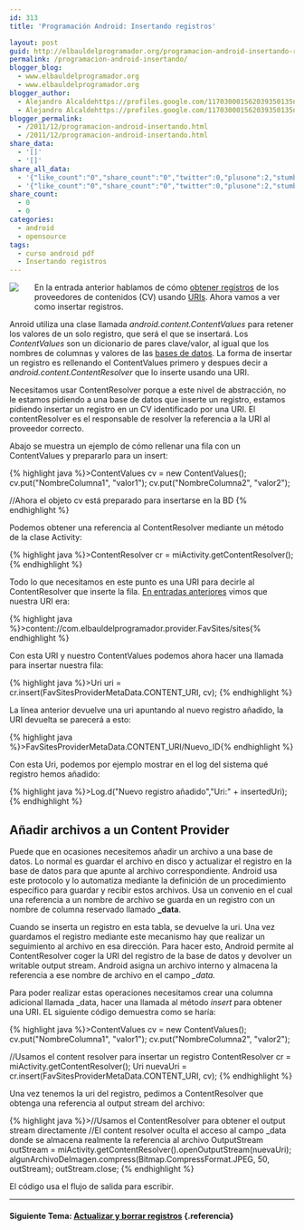 ```yaml
---
id: 313
title: 'Programación Android: Insertando registros'

layout: post
guid: http://elbauldelprogramador.org/programacion-android-insertando-registros/
permalink: /programacion-android-insertando/
blogger_blog:
  - www.elbauldelprogramador.org
  - www.elbauldelprogramador.org
blogger_author:
  - Alejandro Alcaldehttps://profiles.google.com/117030001562039350135noreply@blogger.com
  - Alejandro Alcaldehttps://profiles.google.com/117030001562039350135noreply@blogger.com
blogger_permalink:
  - /2011/12/programacion-android-insertando.html
  - /2011/12/programacion-android-insertando.html
share_data:
  - '[]'
  - '[]'
share_all_data:
  - '{"like_count":"0","share_count":"0","twitter":0,"plusone":2,"stumble":0,"pinit":0,"count":2,"time":1333551762}'
  - '{"like_count":"0","share_count":"0","twitter":0,"plusone":2,"stumble":0,"pinit":0,"count":2,"time":1333551762}'
share_count:
  - 0
  - 0
categories:
  - android
  - opensource
tags:
  - curso android pdf
  - Insertando registros
---
```

<div class="separator" style="clear: both; text-align: center;">
  <a href="http://elbauldelprogramador.com/content/uploads/2013/07/iconoAndroid.png" imageanchor="1" style="clear:left; float:left;margin-right:1em; margin-bottom:1em"><img border="0" src="http://elbauldelprogramador.com/content/uploads/2013/07/iconoAndroid.png" style="clear:left; float:left;margin-right:1em; margin-bottom:1em" /></a>
</div>

En la entrada anterior hablamos de cómo [obtener regístros][1] de los proveedores de contenidos (CV) usando [URIs][2]. Ahora vamos a ver como insertar registros.

Anroid utiliza una clase llamada *android.content.ContentValues* para retener los valores de un solo registro, que será el que se insertará. Los *ContentValues* son un dicionario de pares clave/valor, al igual que los nombres de columnas y valores de las [bases de datos][3]. La forma de insertar un registro es rellenando el ContentValues primero y despues decir a *android.content.ContentResolver* que lo inserte usando una URI.

<p class="alert">
  Necesitamos usar ContentResolver porque a este nivel de abstracción, no le estamos pidiendo a una base de datos que inserte un registro, estamos pidiendo insertar un registro en un CV identificado por una URI. El contentResolver es el responsable de resolver la referencia a la URI al proveedor correcto.
</p>

Abajo se muestra un ejemplo de cómo rellenar una fila con un ContentValues y prepararlo para un insert:

  
<!--more-->

{% highlight java %}>ContentValues cv = new ContentValues();
cv.put("NombreColumna1", "valor1");
cv.put("NombreColumna2", "valor2");

//Ahora el objeto cv está preparado para insertarse en la BD
{% endhighlight %}

Podemos obtener una referencia al ContentResolver mediante un método de la clase Activity:

{% highlight java %}>ContentResolver cr = miActivity.getContentResolver();
{% endhighlight %}

Todo lo que necesitamos en este punto es una URI para decirle al ContentResolver que inserte la fila. [En entradas anteriores][4] vimos que nuestra URI era:

{% highlight java %}>content://com.elbauldelprogramador.provider.FavSites/sites{% endhighlight %}

Con esta URI y nuestro ContentValues podemos ahora hacer una llamada para insertar nuestra fila:

{% highlight java %}>Uri uri = cr.insert(FavSitesProviderMetaData.CONTENT_URI, cv);
{% endhighlight %}

La línea anterior devuelve una uri apuntando al nuevo registro añadido, la URI devuelta se parecerá a esto:

{% highlight java %}>FavSitesProviderMetaData.CONTENT_URI/Nuevo_ID{% endhighlight %}

Con esta Uri, podemos por ejemplo mostrar en el log del sistema qué registro hemos añadido:

{% highlight java %}>Log.d("Nuevo registro añadido","Uri:" + insertedUri);
{% endhighlight %}

## Añadir archivos a un Content Provider

Puede que en ocasiones necesitemos añadir un archivo a una base de datos. Lo normal es guardar el archivo en disco y actualizar el registro en la base de datos para que apunte al archivo correspondiente. Android usa este protocolo y lo automatiza mediante la definición de un procedimiento específico para guardar y recibir estos archivos. Usa un convenio en el cual una referencia a un nombre de archivo se guarda en un registro con un nombre de columna reservado llamado **_data**.

Cuando se inserta un registro en esta tabla, se devuelve la uri. Una vez guardamos el registro mediante este mecanismo hay que realizar un seguimiento al archivo en esa dirección. Para hacer esto, Android permite al ContentResolver coger la URI del registro de la base de datos y devolver un writable output stream. Android asigna un archivo interno y almacena la referencia a ese nombre de archivo en el campo *_data.*

Para poder realizar estas operaciones necesitamos crear una columna adicional llamada _data, hacer una llamada al método *insert* para obtener una URI. EL siguiente código demuestra como se haría:

{% highlight java %}>ContentValues cv = new ContentValues();
cv.put("NombreColumna1", "valor1");
cv.put("NombreColumna2", "valor2");

//Usamos el content resolver para insertar un registro
ContentResolver cr = miActivity.getContentResolver();
Uri nuevaUri = cr.insert(FavSitesProviderMetaData.CONTENT_URI, cv);
{% endhighlight %}

Una vez tenemos la uri del registro, pedimos a ContentResolver que obtenga una referencia al output stream del archivo:

{% highlight java %}>//Usamos el ContentResolver para obtener  el output stream directamente
//El content resolver oculta el acceso al campo _data donde se almacena realmente la referencia al archivo
OutputStream outStream = miActivity.getContentResolver().openOutputStream(nuevaUri);
algunArchivoDeImagen.compress(Bitmap.CompressFormat.JPEG, 50, outStream);
outStream.close;
{% endhighlight %}

El código usa el flujo de salida para escribir.

* * *

#### Siguiente Tema: [Actualizar y borrar registros][5] {.referencia}





 [1]: /2011/12/programacion-android-usando-la-clausula.html
 [2]: /2011/11/programacion-android-proveedores-de.html
 [3]: /p/bases-de-datos.html
 [4]: /2011/11/programacion-android-arquitectura-de.html
 [5]: /programacion-android-actualizar-y/